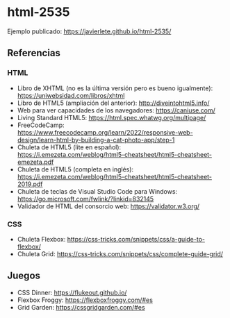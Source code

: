 # html-2535

Ejemplo publicado: https://javierlete.github.io/html-2535/

## Referencias

### HTML

* Libro de XHTML (no es la última versión pero es bueno igualmente): https://uniwebsidad.com/libros/xhtml
* Libro de HTML5 (ampliación del anterior): http://diveintohtml5.info/
* Web para ver capacidades de los navegadores: https://caniuse.com/
* Living Standard HTML5: https://html.spec.whatwg.org/multipage/
* FreeCodeCamp: https://www.freecodecamp.org/learn/2022/responsive-web-design/learn-html-by-building-a-cat-photo-app/step-1
* Chuleta de HTML5 (lite en español): https://i.emezeta.com/weblog/html5-cheatsheet/html5-cheatsheet-emezeta.pdf
* Chuleta de HTML5 (completa en inglés): https://i.emezeta.com/weblog/html5-cheatsheet/html5-cheatsheet-2019.pdf
* Chuleta de teclas de Visual Studio Code para Windows: https://go.microsoft.com/fwlink/?linkid=832145
* Validador de HTML del consorcio web: https://validator.w3.org/

### CSS

* Chuleta Flexbox: https://css-tricks.com/snippets/css/a-guide-to-flexbox/
* Chuleta Grid: https://css-tricks.com/snippets/css/complete-guide-grid/
## Juegos

* CSS Dinner: https://flukeout.github.io/
* Flexbox Froggy: https://flexboxfroggy.com/#es
* Grid Garden: https://cssgridgarden.com/#es
